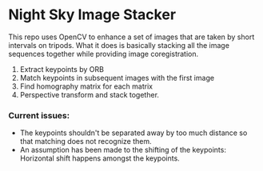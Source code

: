 # Night Sky Image Stacker

This repo uses OpenCV to enhance a set of images that are taken by short intervals on tripods.
What it does is basically stacking all the image sequences together while providing image coregistration.

1. Extract keypoints by ORB
2. Match keypoints in subsequent images with the first image
3. Find homography matrix for each matrix
4. Perspective transform and stack together. 

### Current issues: 
- The keypoints shouldn't be separated away by too much distance so that matching does not recognize them. 
- An assumption has been made to the shifting of the keypoints: Horizontal shift happens amongst the keypoints.
